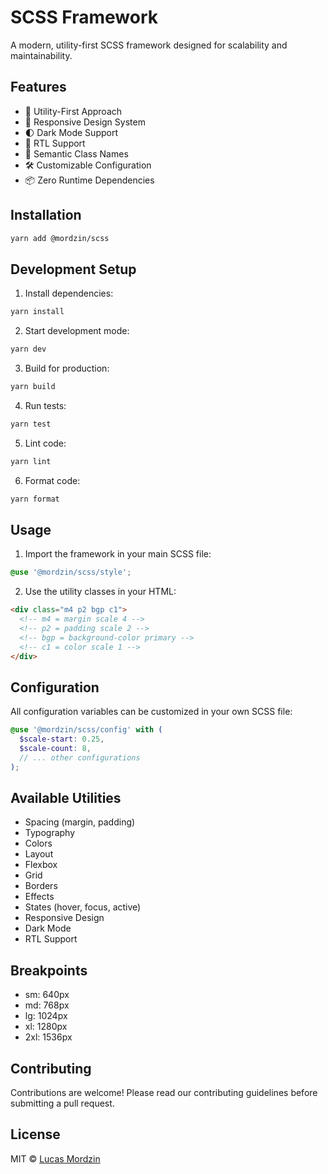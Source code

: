 # SCSS Framework

A modern, utility-first SCSS framework designed for scalability and maintainability.

## Features

- 🎨 Utility-First Approach
- 📱 Responsive Design System
- 🌓 Dark Mode Support
- 🔄 RTL Support
- 🎯 Semantic Class Names
- 🛠 Customizable Configuration
- 📦 Zero Runtime Dependencies

## Installation

```bash
yarn add @mordzin/scss
```

## Development Setup

1. Install dependencies:
```bash
yarn install
```

2. Start development mode:
```bash
yarn dev
```

3. Build for production:
```bash
yarn build
```

4. Run tests:
```bash
yarn test
```

5. Lint code:
```bash
yarn lint
```

6. Format code:
```bash
yarn format
```

## Usage

1. Import the framework in your main SCSS file:

```scss
@use '@mordzin/scss/style';
```

2. Use the utility classes in your HTML:

```html
<div class="m4 p2 bgp c1">
  <!-- m4 = margin scale 4 -->
  <!-- p2 = padding scale 2 -->
  <!-- bgp = background-color primary -->
  <!-- c1 = color scale 1 -->
</div>
```

## Configuration

All configuration variables can be customized in your own SCSS file:

```scss
@use '@mordzin/scss/config' with (
  $scale-start: 0.25,
  $scale-count: 8,
  // ... other configurations
);
```

## Available Utilities

- Spacing (margin, padding)
- Typography
- Colors
- Layout
- Flexbox
- Grid
- Borders
- Effects
- States (hover, focus, active)
- Responsive Design
- Dark Mode
- RTL Support

## Breakpoints

- sm: 640px
- md: 768px
- lg: 1024px
- xl: 1280px
- 2xl: 1536px

## Contributing

Contributions are welcome! Please read our contributing guidelines before submitting a pull request.

## License

MIT © [Lucas Mordzin](https://github.com/mordzin)
